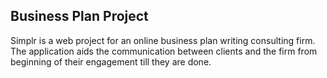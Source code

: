 ## Business Plan Project

Simplr is a web project for an online business plan writing consulting firm.
The application aids the communication between clients and the firm from beginning of 
their engagement till they are done.
